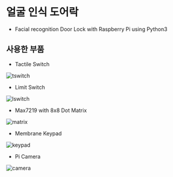 # 얼굴 인식 도어락
- Facial recognition Door Lock with Raspberry Pi using Python3

## 사용한 부품
- Tactile Switch

![tswitch](https://order.pay.naver.com/proxy/phinf/shop1/20170826_174/koroma_1503726703375yskJt_JPEG/27033004002463862_1987610978.jpg?type=m80)
- Limit Switch

![lswitch](https://order.pay.naver.com/proxy/phinf/shop1/20191017_170/1571321492776FBO3H_JPEG/8682231410284309_843330882.jpg?type=m80)
- Max7219 with 8x8 Dot Matrix

![matrix](https://order.pay.naver.com/proxy/phinf/shop1/20170531_117/koroma_1496193585169u4ikh_JPEG/19500764811954828_354388114.jpg?type=m80)
- Membrane Keypad

![keypad](https://shop-phinf.pstatic.net/20170921_257/koroma_1505959223963Shqn6_JPEG/29266417503682591_39724661.jpg?type=m120)
- Pi Camera

![camera](https://order.pay.naver.com/proxy/phinf/shop1/20171116_258/koroma_1510797329629YLH53_JPEG/34104489251011958_-1087853166.JPG?type=m80)
